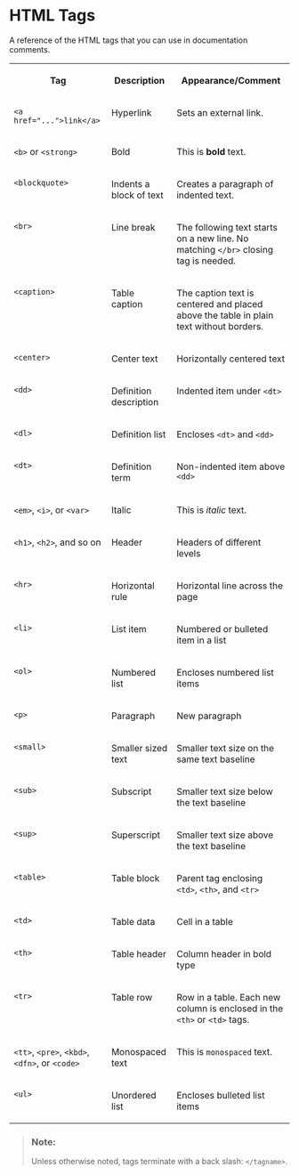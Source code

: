 <!-- loiobf50118f12704277bb82e78c9f08f63c -->

# HTML Tags

A reference of the HTML tags that you can use in documentation comments.


<table>
<tr>
<th valign="top">

Tag



</th>
<th valign="top">

Description



</th>
<th valign="top">

Appearance/Comment



</th>
</tr>
<tr>
<td valign="top">

`<a href="...">link</a>`



</td>
<td valign="top">

Hyperlink



</td>
<td valign="top">

Sets an external link.



</td>
</tr>
<tr>
<td valign="top">

`<b>` or `<strong>`



</td>
<td valign="top">

Bold



</td>
<td valign="top">

This is **bold** text.



</td>
</tr>
<tr>
<td valign="top">

`<blockquote>`



</td>
<td valign="top">

Indents a block of text



</td>
<td valign="top">

Creates a paragraph of indented text.



</td>
</tr>
<tr>
<td valign="top">

`<br>`



</td>
<td valign="top">

Line break



</td>
<td valign="top">

The following text starts on a new line. No matching `</br>` closing tag is needed.



</td>
</tr>
<tr>
<td valign="top">

`<caption>`



</td>
<td valign="top">

Table caption



</td>
<td valign="top">

The caption text is centered and placed above the table in plain text without borders.



</td>
</tr>
<tr>
<td valign="top">

`<center>`



</td>
<td valign="top">

Center text



</td>
<td valign="top">

Horizontally centered text



</td>
</tr>
<tr>
<td valign="top">

`<dd>`



</td>
<td valign="top">

Definition description



</td>
<td valign="top">

Indented item under `<dt>`



</td>
</tr>
<tr>
<td valign="top">

`<dl>`



</td>
<td valign="top">

Definition list



</td>
<td valign="top">

Encloses `<dt>` and `<dd>`



</td>
</tr>
<tr>
<td valign="top">

`<dt>`



</td>
<td valign="top">

Definition term



</td>
<td valign="top">

Non-indented item above `<dd>`



</td>
</tr>
<tr>
<td valign="top">

`<em>`, `<i>`, or `<var>`



</td>
<td valign="top">

Italic



</td>
<td valign="top">

This is *italic* text.



</td>
</tr>
<tr>
<td valign="top">

`<h1>`, `<h2>`, and so on



</td>
<td valign="top">

Header



</td>
<td valign="top">

Headers of different levels



</td>
</tr>
<tr>
<td valign="top">

`<hr>`



</td>
<td valign="top">

Horizontal rule



</td>
<td valign="top">

Horizontal line across the page



</td>
</tr>
<tr>
<td valign="top">

`<li>`



</td>
<td valign="top">

List item



</td>
<td valign="top">

Numbered or bulleted item in a list



</td>
</tr>
<tr>
<td valign="top">

`<ol>`



</td>
<td valign="top">

Numbered list



</td>
<td valign="top">

Encloses numbered list items



</td>
</tr>
<tr>
<td valign="top">

`<p>`



</td>
<td valign="top">

Paragraph



</td>
<td valign="top">

New paragraph



</td>
</tr>
<tr>
<td valign="top">

`<small>`



</td>
<td valign="top">

Smaller sized text



</td>
<td valign="top">

Smaller text size on the same text baseline



</td>
</tr>
<tr>
<td valign="top">

`<sub>`



</td>
<td valign="top">

Subscript



</td>
<td valign="top">

Smaller text size below the text baseline



</td>
</tr>
<tr>
<td valign="top">

`<sup>`



</td>
<td valign="top">

Superscript



</td>
<td valign="top">

Smaller text size above the text baseline



</td>
</tr>
<tr>
<td valign="top">

`<table>`



</td>
<td valign="top">

Table block



</td>
<td valign="top">

Parent tag enclosing `<td>`, `<th>`, and `<tr>`



</td>
</tr>
<tr>
<td valign="top">

`<td>`



</td>
<td valign="top">

Table data



</td>
<td valign="top">

Cell in a table



</td>
</tr>
<tr>
<td valign="top">

`<th>`



</td>
<td valign="top">

Table header



</td>
<td valign="top">

Column header in bold type



</td>
</tr>
<tr>
<td valign="top">

`<tr>`



</td>
<td valign="top">

Table row



</td>
<td valign="top">

Row in a table. Each new column is enclosed in the `<th>` or `<td>` tags.



</td>
</tr>
<tr>
<td valign="top">

`<tt>`, `<pre>`, `<kbd>`, `<dfn>`, or `<code>`



</td>
<td valign="top">

Monospaced text



</td>
<td valign="top">

This is `monospaced` text.



</td>
</tr>
<tr>
<td valign="top">

`<ul>`



</td>
<td valign="top">

Unordered list



</td>
<td valign="top">

Encloses bulleted list items



</td>
</tr>
</table>

> ### Note:  
> Unless otherwise noted, tags terminate with a back slash: `</tagname>`.

